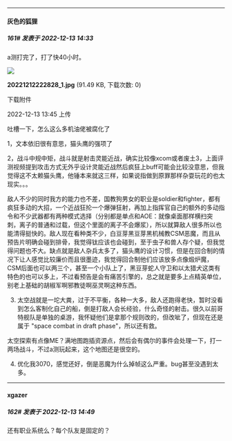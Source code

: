 

*****

####  灰色的狐狸  
##### 161#       发表于 2022-12-13 14:33

a测打完了，打了快40小时。

<img src="https://img.saraba1st.com/forum/202212/13/134546c60vtvx4ixn1k00a.jpg" referrerpolicy="no-referrer">

<strong>20221212222828_1.jpg</strong> (91.49 KB, 下载次数: 0)

下载附件

2022-12-13 13:45 上传

吐槽一下，怎么这么多机油佬被腐化了

1，文本依旧很有意思，猫头鹰的强项了

2，战斗中规中矩，战斗就是射击灵能近战，确实比较像xcom或者废土3，上面评测视频提到攻击方式无外乎设计灵能近战然后疯狂上buff可能会比较没意思，但我觉得这不太赖猫头鹰，他锤本来就这三样，如果说指做到原罪那样杂耍玩花的也太现实。。。

敌人不少的同时我方的能力也不差，国教狗男女的职业是soldier和fighter，都有疯狂多动的大招，一个近战狂抡一个爆弹狂射，再加上指挥官自己的额外的多动指令和不少武器都有两种模式选择（分别都是单点和AOE：就像桌面那样横扫突刺，离子的普通和过载，但这个里面的离子不会爆浆），所以就算敌人很多所以也能清得挺快的。敌人现在看种类不少，白豆芽黑豆芽黑机械教CSM恶魔，而且从预告片明确会碰到排骨，我觉得钛应该也会碰到，至于虫子和兽人存个疑，但我觉得问题也不大。缺点就是敌人杂兵太多了，猫头鹰的设计习惯，但是在回合制的情况下让人感觉比较廉价而且很墨迹，我觉得回合制他们应该放多点像煅炉魔，CSM后面也可以两三个，甚至一个小队上了，黑豆芽蛇人守卫和以太猎犬这类有特色的也可以多上，不过看预告是会有痛苦引擎的，总之就是要多上点精英单位，别老上基础的胡椒军啊邪教徒啊巫灵啊这种东西。

3. 太空战就是一坨大粪，过于不平衡，各种一大多，敌人还跑得老快，暂时没看到怎么客制化自己的船，倒是打敌人会长经验，什么奇怪的射击。很久以前哥特舰队是单独的桌游，我怀疑他们是拿那个规则改的，但改呲了，但现在还是属于 "space combat in draft phase"，所以还有救。

太空探索有点像ME？满地图跑插资源点，然后会有偶尔的事件会处理一下，打一两场战斗，不过a测玩起来，这个地图还是很空的。

4. 优化我3070，感觉还好，倒是恶魔为什么掉帧这么严重。bug甚至没遇到太多。



*****

####  xgazer  
##### 162#       发表于 2022-12-13 14:49

还有职业系统么？每个队友是固定的？

